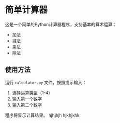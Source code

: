 # 简单计算器

这是一个简单的Python计算器程序，支持基本的算术运算：
- 加法
- 减法
- 乘法
- 除法

## 使用方法

运行 `calculator.py` 文件，按照提示输入：
1. 选择运算类型（1-4）
2. 输入第一个数字
3. 输入第二个数字

程序将显示计算结果。
hjhjhjh
hjkhjkhk